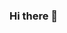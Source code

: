 ### Hi there 👋

<!--
**giuppiF/giuppiF** is a ✨ _special_ ✨ repository because its `README.md` (this file) appears on your GitHub profile.

I am [Giuseppe](https://www.youtube.com/c/GiuseppeFunicelloo)
a software developer from 🇮🇹 with a strong interest in
web applications.

## 🧰 Programming Languages

<p align="left">
    <img src="https://img.shields.io/badge/TypeScript-007ACC?style=for-the-badge&logo=typescript&logoColor=white" />
        <img src="https://img.shields.io/badge/React-01ADD8?style=for-the-badge&logo=react&logoColor=white" />
    <img src="https://img.shields.io/badge/Node.js-43853D?style=for-the-badge&logo=node.js&logoColor=white" />
</p>

## ☁ ️Cloud and external tools

<p align="left">
    <img src="https://img.shields.io/badge/Docker-0073ec?style=for-the-badge&logo=docker&logoColor=white" />
    <img src="https://img.shields.io/badge/Kubernetes-326CE5?style=for-the-badge&logo=kubernetes&logoColor=white" />
    <img src="https://img.shields.io/badge/Linux-black?style=for-the-badge&logo=linux&logoColor=white" />
    <img src="https://img.shields.io/badge/Git-F05032?style=for-the-badge&logo=git&logoColor=white" />
    <img src="https://img.shields.io/badge/NGINX-1c6333?style=for-the-badge&logo=nginx&logoColor=white" />
</p>

## 📫 How to reach me

- Watch my [YouTube channel](https://www.youtube.com/c/GiuseppeFunicelloo) 📹
- Connect with me on [LinkedIn](https://www.linkedin.com/in/giuseppe-funicello/) 👨🏻‍💻
